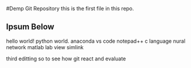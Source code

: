 #Demp Git Repository
this is the first file in this repo.

## Ipsum Below 
hello world!
python world.
anaconda 
vs code 
notepad++
c language
nural network 
matlab
lab view
simlink


third editting 
so to see how git react and evaluate
